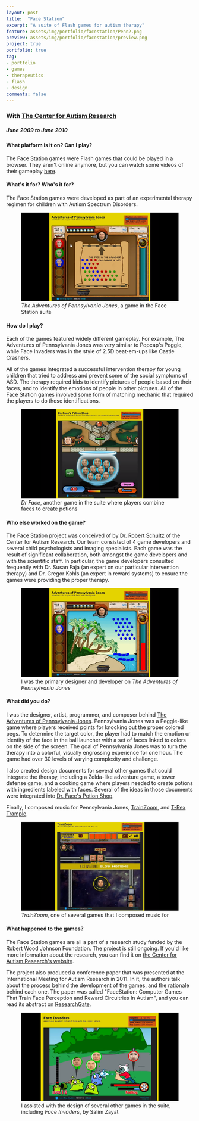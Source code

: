 ```yaml
---
layout: post
title:  "Face Station"
excerpt: "A suite of Flash games for autism therapy"
feature: assets/img/portfolio/facestation/Penn2.png
preview: assets/img/portfolio/facestation/preview.png
project: true
portfolio: true
tag:
- portfolio
- games
- therapeutics
- flash
- design
comments: false
---
```


### With [The Center for Autism Research](http://www.research.chop.edu/programs/car/)

##### June 2009 to June 2010


#### What platform is it on?  Can I play?
The Face Station games were Flash games that could be played in a browser.  They aren't online anymore, but you can watch some videos of their gameplay [here](https://www.youtube.com/playlist?list=PLMcpVDVDe28jqmZgBAoyx7SQHc1AfPSfX).

#### What's it for?  Who's it for?
The Face Station games were developed as part of an experimental therapy regimen for children with Autism Spectrum Disorders.

<figure>
	<a href="/assets/img/portfolio/facestation/Pennsylvania.png"><img src="/assets/img/portfolio/facestation/Pennsylvania.png"/></a>
	<figcaption><i>The Adventures of Pennsylvania Jones</i>, a game in the Face Station suite</figcaption>
</figure>

#### How do I play?
Each of the games featured widely different gameplay.  For example, The Adventures of Pennsylvania Jones was very similar to Popcap's Peggle, while Face Invaders was in the style of 2.5D beat-em-ups like Castle Crashers.

All of the games integrated a successful intervention therapy for young children that tried to address and prevent some of the social symptoms of ASD.  The therapy required kids to identify pictures of people based on their faces, and to identify the emotions of people in other pictures.  All of the Face Station games involved some form of matching mechanic that required the players to do those identifications.

<figure>
	<a href="/assets/img/portfolio/facestation/DrFace.png"><img src="/assets/img/portfolio/facestation/DrFace.png"/></a>
	<figcaption><i>Dr Face</i>, another game in the suite where players combine faces to create potions</figcaption>
</figure>

#### Who else worked on the game?
The Face Station project was conceived of by [Dr. Robert Schultz](http://www.research.chop.edu/programs/car/our_team/details/?cat=1&amp;id=7) of the Center for Autism Research.  Our team consisted of 4 game developers and several child psychologists and imaging specialists.  Each game was the result of significant collaboration, both amongst the game developers and with the scientific staff.  In particular, the game developers consulted frequently with Dr. Susan Faja (an expert on our particular intervention therapy) and Dr. Gregor Kohls (an expert in reward systems) to ensure the games were providing the proper therapy.

<figure>
	<a href="/assets/img/portfolio/facestation/Penn3.png"><img src="/assets/img/portfolio/facestation/Penn3.png"/></a>
	<figcaption>I was the primary designer and developer on <i>The Adventures of Pennsylvania Jones</i></figcaption>
</figure>

#### What did you do?
I was the designer, artist, programmer, and composer behind [The Adventures of Pennsylvania Jones](https://www.youtube.com/watch?v=nO6ovF5EN6g&amp;index=1&amp;list=PLMcpVDVDe28jqmZgBAoyx7SQHc1AfPSfX).  Pennsylvania Jones was a Peggle-like game where players received points for knocking out the proper colored pegs.  To determine the target color, the player had to match the emotion or identity of the face in the ball launcher with a set of faces linked to colors on the side of the screen.  The goal of Pennsylvania Jones was to turn the therapy into a colorful, visually engrossing experience for one hour.  The game had over 30 levels of varying complexity and challenge.

I also created design documents for several other games that could integrate the therapy, including a Zelda-like adventure game, a tower defense game, and a cooking game where players needed to create potions with ingredients labeled with faces.  Several of the ideas in those documents were integrated into [Dr. Face's Potion Shop](https://www.youtube.com/watch?v=_CahUDjrh1w&amp;index=5&amp;list=PLMcpVDVDe28jqmZgBAoyx7SQHc1AfPSfX).

Finally, I composed music for Pennsylvania Jones, [TrainZoom](https://www.youtube.com/watch?v=mkoc8rEF4bc&amp;index=2&amp;list=PLMcpVDVDe28jqmZgBAoyx7SQHc1AfPSfX), and [T-Rex Trample](https://www.youtube.com/watch?v=qXvqQezcVAM&amp;list=PLMcpVDVDe28jqmZgBAoyx7SQHc1AfPSfX).

<figure>
	<a href="/assets/img/portfolio/facestation/TrainZoom.png"><img src="/assets/img/portfolio/facestation/TrainZoom.png"/></a>
	<figcaption><i>TrainZoom</i>, one of several games that I composed music for</figcaption>
</figure>

#### What happened to the games?
The Face Station games are all a part of a research study funded by the Robert Wood Johnson Foundation.  The project is still ongoing.  If you'd like more information about the research, you can find it on [the Center for Autism Research's website](http://www.centerforautismresearch.com/trial_interventions/computerized_gaming/).

The project also produced a conference paper that was presented at the International Meeting for Autism Research in 2011.  In it, the authors talk about the process behind the development of the games, and the rationale behind each one.  The paper was called "FaceStation: Computer Games That Train Face Perception and Reward Circuitries In Autism", and you can read its abstract on [ResearchGate](https://www.researchgate.net/publication/268145055_FaceStation_Computer_Games_That_Train_Face_Perception_and_Reward_Circuitries_In_Autism).

<figure>
	<a href="/assets/img/portfolio/facestation/Invaders.png"><img src="/assets/img/portfolio/facestation/Invaders.png"/></a>
	<figcaption>I assisted with the design of several other games in the suite, including <i>Face Invaders</i>, by Salim Zayat</figcaption>
</figure>